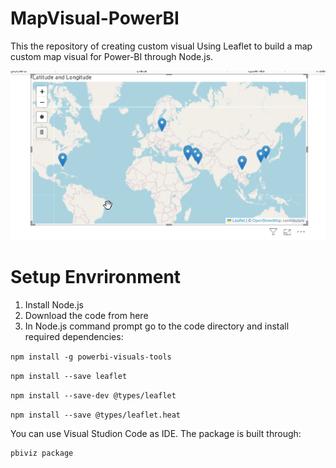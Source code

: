 # MapVisual-PowerBI

This the repository of creating custom visual
Using Leaflet to build a map custom map visual for Power-BI through Node.js.

![picture](https://github.com/lproko/powerbi-leaflet/blob/main/assets/screenshot.png)

# Setup Envrironment

1. Install Node.js
2. Download the code from here
3. In Node.js command prompt go to the code directory and install required dependencies:

`npm install -g powerbi-visuals-tools`

`npm install --save leaflet`

`npm install --save-dev @types/leaflet`

`npm install --save @types/leaflet.heat`

You can use Visual Studion Code as IDE.
The package is built through:

```
pbiviz package
```
